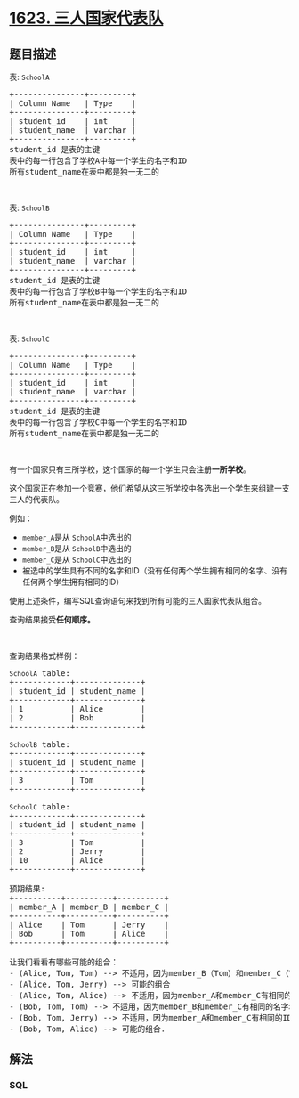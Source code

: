 # [1623. 三人国家代表队](https://leetcode-cn.com/problems/all-valid-triplets-that-can-represent-a-country)



## 题目描述

<!-- 这里写题目描述 -->

<p>表: <code>SchoolA</code></p>

<pre>+---------------+---------+
| Column Name   | Type    |
+---------------+---------+
| student_id    | int     |
| student_name  | varchar |
+---------------+---------+
student_id 是表的主键
表中的每一行包含了学校A中每一个学生的名字和ID
所有student_name在表中都是独一无二的
</pre>

<p> </p>

<p>表: <code>SchoolB</code></p>

<pre>+---------------+---------+
| Column Name   | Type    |
+---------------+---------+
| student_id    | int     |
| student_name  | varchar |
+---------------+---------+
student_id 是表的主键
表中的每一行包含了学校B中每一个学生的名字和ID
所有student_name在表中都是独一无二的
</pre>

<p> </p>

<p>表: <code>SchoolC</code></p>

<pre>+---------------+---------+
| Column Name   | Type    |
+---------------+---------+
| student_id    | int     |
| student_name  | varchar |
+---------------+---------+
student_id 是表的主键
表中的每一行包含了学校C中每一个学生的名字和ID
所有student_name在表中都是独一无二的
</pre>

<p> </p>

<p>有一个国家只有三所学校，这个国家的每一个学生只会注册<strong>一所学校</strong>。</p>

<p>这个国家正在参加一个竞赛，他们希望从这三所学校中各选出一个学生来组建一支三人的代表队。</p>

<p>例如：</p>

<ul>
	<li><code>member_A</code>是从 <code>SchoolA</code>中选出的</li>
	<li><code>member_B</code>是从 <code>SchoolB</code>中选出的</li>
	<li><code>member_C</code>是从 <code>SchoolC</code>中选出的</li>
	<li>被选中的学生具有不同的名字和ID（没有任何两个学生拥有相同的名字、没有任何两个学生拥有相同的ID）</li>
</ul>

<p>使用上述条件，编写SQL查询语句来找到所有可能的三人国家代表队组合。</p>

<p>查询结果接受<strong>任何顺序。</strong></p>

<p> </p>

<p>查询结果格式样例：</p>

<pre><code>SchoolA</code> table:
+------------+--------------+
| student_id | student_name |
+------------+--------------+
| 1          | Alice        |
| 2          | Bob          |
+------------+--------------+

<code>SchoolB</code> table:
+------------+--------------+
| student_id | student_name |
+------------+--------------+
| 3          | Tom          |
+------------+--------------+

<code>SchoolC</code> table:
+------------+--------------+
| student_id | student_name |
+------------+--------------+
| 3          | Tom          |
| 2          | Jerry        |
| 10         | Alice        |
+------------+--------------+

预期结果:
+----------+----------+----------+
| member_A | member_B | member_C |
+----------+----------+----------+
| Alice    | Tom      | Jerry    |
| Bob      | Tom      | Alice    |
+----------+----------+----------+

让我们看看有哪些可能的组合：
- (Alice, Tom, Tom) --&gt; 不适用，因为member_B（Tom）和member_C（Tom）有相同的名字和ID
- (Alice, Tom, Jerry) --&gt; 可能的组合
- (Alice, Tom, Alice) --&gt; 不适用，因为member_A和member_C有相同的名字
- (Bob, Tom, Tom) --&gt; 不适用，因为member_B和member_C有相同的名字和ID
- (Bob, Tom, Jerry) --&gt; 不适用，因为member_A和member_C有相同的ID
- (Bob, Tom, Alice) --&gt; 可能的组合.
</pre>


## 解法

<!-- 这里可写通用的实现逻辑 -->

<!-- tabs:start -->

### **SQL**

<!-- 这里可写当前语言的特殊实现逻辑 -->

```sql

```

<!-- tabs:end -->
